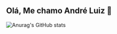 ## Olá, Me chamo André Luiz 👋

![Anurag's GitHub stats](https://github-readme-stats.vercel.app/api?username=dr4e&show_icons=true&theme=transparent)
<!--
**dr4e/dr4e** is a ✨ _special_ ✨ repository because its `README.md` (this file) appears on your GitHub profile.

Here are some ideas to get you started:

- 🔭 I’m currently working on ...
- 🌱 I’m currently learning ...
- 👯 I’m looking to collaborate on ...
- 🤔 I’m looking for help with ...
- 💬 Ask me about ...
- 📫 How to reach me: ...
- 😄 Pronouns: ...
- ⚡ Fun fact: ...
-->

